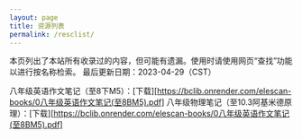 ```yaml
---
layout: page
title: 资源列表
permalink: /resclist/
---
```


本页列出了本站所有收录过的内容，但可能有遗漏。使用时请使用网页“查找”功能以进行按名称检索。
最后更新日期：2023-04-29（CST）

八年级英语作文笔记（至8下M5）：[下载][https://bclib.onrender.com/elescan-books/0八年级英语作文笔记(至8BM5).pdf]
八年级物理笔记（至10.3阿基米德原理）：[下载][https://bclib.onrender.com/elescan-books/0八年级英语作文笔记(至8BM5).pdf]

[jekyll-organization]: https://github.com/jekyll
